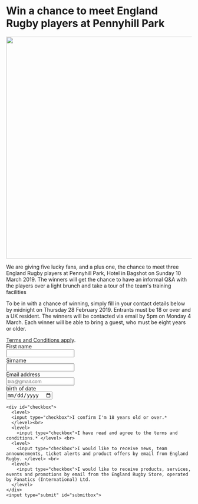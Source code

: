 <!DOCTYPE html>
<html>
  <head>
    <meta charset="utf-8">
    <meta name="viewport" content="width=device-width, initial-scale=1">
    <title>Thimble Sample</title>
    <link rel="stylesheet" href="style.css">
  </head>
  <body>
    <h1>Win a chance to meet England Rugby players at Pennyhill Park</h1>
    <img src="https://www.sc.pages06.net/lp/15882/135480/Fanatics800x800v2.jpg"  width="600">
    <p>
      We are giving five lucky fans, and a plus one, the chance to meet three England Rugby players at Pennyhill Park, Hotel in Bagshot on Sunday 10 March 2019. The winners will get the chance to have an informal Q&A with the players over a light brunch and take a tour of the team's training facilities
    </p>
    <p id="second">
      To be in with a chance of winning, simply fill in your contact details below by midnight on Thursday 28 February 2019. Entrants must be 18 or over and a UK resident. The winners will be contacted via email by 5pm on Monday 4 March. Each winner will be able to bring a guest, who must be eight years or older.</p>
    <div id="linkdiv">
      <a href="www.facebook.com" ><span id="ddd">Terms and Conditions apply</span></a>.</div>
    <div id="form"><form action="" method="get">
      <label> First name </label><br>
      <input type="text" name="first name"><br>
      <label> Sirname</label><br>
      <input type="text" name="sirname"><br>
      <label> Email address</label><br>
      <input type="email" placeholder="bla@gmail.com" name="Email address"><br>
      <label> birth of date</label><br>
      <input type="date" min="1-1-1998" max="1-1-2007">
      </form></div> 
    
    <div id="checkbox">
      <level>
      <input type="checkbox">I confirm I'm 18 years old or over.*
      </level><br>
      <level>     
        <input type="checkbox">I have read and agree to the terms and conditions.* </level> <br>
      <level> 
        <input type="checkbox">I would like to receive news, team announcements, ticket alerts and product offers by email from England Rugby. </level> <br>
      <level>      
        <input type="checkbox">I would like to receive products, services, events and promotions by email from the England Rugby Store, operated by Fanatics (International) Ltd.
      </level>
    </div>
    <input type="submit" id="submitbox">
  </body>
</html>
